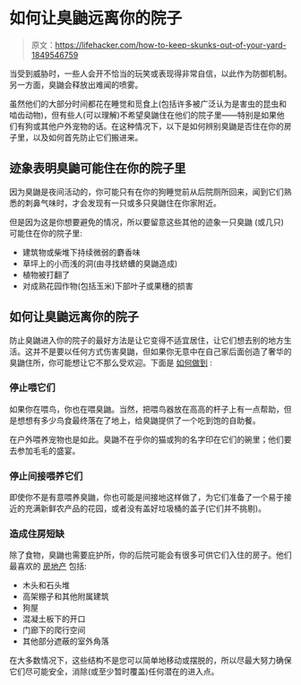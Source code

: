 # 如何让臭鼬远离你的院子

> 原文：<https://lifehacker.com/how-to-keep-skunks-out-of-your-yard-1849546759>

当受到威胁时，一些人会开不恰当的玩笑或表现得非常自信，以此作为防御机制。另一方面，臭鼬会释放出难闻的喷雾。



虽然他们的大部分时间都花在睡觉和觅食上(包括许多被广泛认为是害虫的昆虫和啮齿动物)，但有些人(可以理解)不希望臭鼬住在他们的院子里——特别是如果他们有狗或其他户外宠物的话。在这种情况下，以下是如何辨别臭鼬是否住在你的房子里，以及如何首先防止它们搬进来。

## 迹象表明臭鼬可能住在你的院子里

因为臭鼬是夜间活动的，你可能只有在你的狗睡觉前从后院厕所回来，闻到它们熟悉的刺鼻气味时，才会发现有一只或多只臭鼬住在你家附近。

但是因为这是你想要避免的情况，所以要留意这些其他的迹象一只臭鼬 (或几只)可能住在你的院子里:

*   建筑物或柴堆下持续微弱的麝香味
*   草坪上的小而浅的洞(由寻找蛴螬的臭鼬造成)
*   植物被打翻了
*   对成熟花园作物(包括玉米)下部叶子或果穗的损害

## 如何让臭鼬远离你的院子

防止臭鼬进入你的院子的最好方法是让它变得不适宜居住，让它们想去别的地方生活。这并不是要以任何方式伤害臭鼬，但如果你无意中在自己家后面创造了奢华的臭鼬住所，你可能想让它不那么受欢迎。下面是 [如何做到](https://www.humanesociety.org/resources/what-do-about-skunks) :

### 停止喂它们

如果你在喂鸟，你也在喂臭鼬。当然，把喂鸟器放在高高的杆子上有一点帮助，但是想想有多少鸟食最终落在了地上，给臭鼬提供了一个吃到饱的自助餐。

在户外喂养宠物也是如此。臭鼬不在乎你的猫或狗的名字印在它们的碗里；他们要去参加毛毛的盛宴。

### 停止间接喂养它们

即使你不是有意喂养臭鼬，你也可能是间接地这样做了，为它们准备了一个易于接近的充满新鲜农产品的花园，或者没有盖好垃圾桶的盖子(它们并不挑剔)。

### 造成住房短缺

除了食物，臭鼬也需要庇护所，你的后院可能会有很多可供它们入住的房子。他们最喜欢的 [房地产](https://www.humanesociety.org/resources/what-do-about-skunks) 包括:

*   木头和石头堆
*   高架棚子和其他附属建筑
*   狗屋
*   混凝土板下的开口
*   门廊下的爬行空间
*   其他部分遮蔽的室外角落

在大多数情况下，这些结构不是您可以简单地移动或摆脱的，所以尽最大努力确保它们尽可能安全，消除(或至少暂时覆盖)任何潜在的进入点。